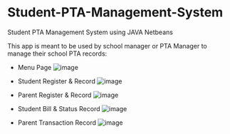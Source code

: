 # Student-PTA-Management-System


Student PTA Management System using JAVA Netbeans

This app is meant to be used by school manager or PTA Manager to manage their school PTA records:
  
  - Menu Page
  ![image](https://user-images.githubusercontent.com/70184357/217190059-8eaa0b2a-26bd-4823-a1bb-e80c9a9e2014.png)
  
  - Student Register & Record
  ![image](https://user-images.githubusercontent.com/70184357/217190127-ef4e8053-1f2d-4bfc-bd83-b251c7f70a69.png)
  
  - Parent Register & Record
  ![image](https://user-images.githubusercontent.com/70184357/217190251-26e2b1dd-dc91-4438-81f6-6d3662410870.png)
  
 - Student Bill & Status Record
 ![image](https://user-images.githubusercontent.com/70184357/217190555-968a208d-ee12-4e2f-b65b-76f184fd8d4f.png)

 -  Parent Transaction Record
  ![image](https://user-images.githubusercontent.com/70184357/217190441-5f91bedf-5383-4c0b-995d-6db01fa2a795.png)



  

